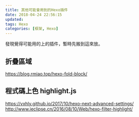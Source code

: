 ```yaml
---
title: 其他可能會用到的Hexo插件
date: 2018-04-24 22:56:15
updated: 
tags: Hexo
categories: [框架, Hexo]
---
```

發現覺得可能用的上的插件，暫時先搬到這來放。


## 折疊區域
https://blog.rmiao.top/hexo-fold-block/

## 程式碼上色 highlight.js
https://vxhly.github.io/2017/10/hexo-next-advanced-settings/
http://www.ieclipse.cn/2016/08/10/Web/hexo-filter-highlight/
